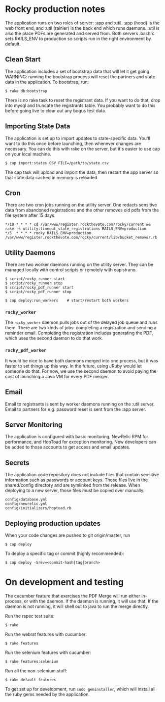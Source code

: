 # Rocky production notes

The application runs on two roles of server: :app and :util.  :app (hood) is the web front end, and :util (rainier) is the back end which runs daemons.  :util is also the place PDFs are generated and served from.  Both servers .bashrc sets RAILS_ENV to production so scripts run in the right environment by default.

## Clean Start

The application includes a set of bootstrap data that will let it get going.  WARNING: running the bootstrap process will reset the partners and state data in the application.  To bootstrap, run:

    $ rake db:bootstrap

There is no rake task to reset the registrant data.  If you want to do that, drop into mysql and truncate the registrants table.  You probably want to do this before going live to clear out any bogus test data.

## Importing State Data

The application is set up to import updates to state-specific data.  You'll want to do this once before launching, then whenever changes are necessary.  You can do this with rake on the server, but it's easier to use cap on your local machine.

    $ cap import:states CSV_FILE=/path/to/state.csv

The cap task will upload and import the data, then restart the app server so that state data cached in memory is reloaded.

## Cron

There are two cron jobs running on the utility server. One redacts sensitive data from abandoned registrations and the other removes old pdfs from the file system after 15 days.

    */10 * * * * cd /var/www/register.rockthevote.com/rocky/current && rake -s utility:timeout_stale_registrations RAILS_ENV=production
    */5  * * * * rocky RAILS_ENV=production /var/www/register.rockthevote.com/rocky/current/lib/bucket_remover.rb

## Utility Daemons

There are two worker daemons running on the utility server.  They can be managed locally with control scripts or remotely with capistrano.

    $ script/rocky_runner start
    $ script/rocky_runner stop
    $ script/rocky_pdf_runner start
    $ script/rocky_pdf_runner stop
    
    $ cap deploy:run_workers    # start/restart both workers

### `rocky_worker`

The `rocky_worker` daemon pulls jobs out of the delayed job queue and runs them.  There are two kinds of jobs: completing a registration and sending a reminder email.  Completing the registration includes generating the PDF, which uses the second daemon to do that work.

### `rocky_pdf_worker`

It would be nice to have both daemons merged into one process, but it was faster to set things up this way.  In the future, using JRuby would let someone do that.  For now, we use the second daemon to avoid paying the cost of launching a Java VM for every PDF merger.

## Email

Email to registrants is sent by worker daemons running on the :util server.  Email to partners for e.g. password reset is sent from the :app server.

## Server Monitoring

The application is configured with basic monitoring.  NewRelic RPM for performance, and HopToad for exception monitoring.  New developers can be added to those accounts to get access and email updates.

## Secrets

The application code repository does not include files that contain sensitive information such as passwords or account keys.  Those files live in the shared/config directory and are symlinked from the release.  When deploying to a new server, those files must be copied over manually.

    config/database.yml
    config/newrelic.yml
    config/initializers/hoptoad.rb

## Deploying production updates

When your code changes are pushed to git origin/master, run

    $ cap deploy

To deploy a specific tag or commit (highly recommended):

    $ cap deploy -Srev=<commit-hash|tag|branch>

# On development and testing

The cucumber feature that exercises the PDF Merge will run either in-process, or with the daemon.  If the daemon is running, it will use that.  If the daemon is not running, it will shell out to java to run the merge directly.

Run the rspec test suite:

    $ rake

Run the webrat features with cucumber:

    $ rake features

Run the selenium features with cucumber:

    $ rake features:selenium

Run all the non-selenium stuff:

    $ rake default features

To get set up for development, run `sudo geminstaller`, which will install all the ruby gems needed by the application.
